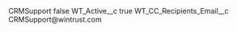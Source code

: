 <?xml version="1.0" encoding="UTF-8"?>
<CustomMetadata xmlns="http://soap.sforce.com/2006/04/metadata" xmlns:xsi="http://www.w3.org/2001/XMLSchema-instance" xmlns:xsd="http://www.w3.org/2001/XMLSchema">
    <label>CRMSupport</label>
    <protected>false</protected>
    <values>
        <field>WT_Active__c</field>
        <value xsi:type="xsd:boolean">true</value>
    </values>
    <values>
        <field>WT_CC_Recipients_Email__c</field>
        <value xsi:type="xsd:string">CRMSupport@wintrust.com</value>
    </values>
</CustomMetadata>
